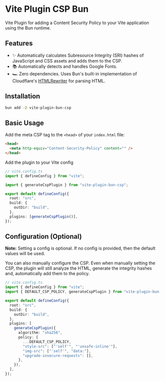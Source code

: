 # Vite Plugin CSP Bun

Vite Plugin for adding a Content Security Policy to your Vite application using the Bun runtime.

## Features

- ✨ Automatically calculates Subresource Integrity (SRI) hashes of JavaScript and CSS assets and adds them to the CSP.
- 📚 Automatically detects and handles Google Fonts.
- 🏎 Zero dependencies. Uses Bun's built-in implementation of Cloudflare's [HTMLRewriter](https://developers.cloudflare.com/workers/runtime-apis/html-rewriter/) for parsing HTML.

## Installation

```bash
bun add -D vite-plugin-bun-csp
```

## Basic Usage

Add the meta CSP tag to the `<head>` of your `index.html` file:

```html
<head>
  <meta http-equiv="Content-Security-Policy" content="" />
</head>
```

Add the plugin to your Vite config

```ts
// vite.config.ts
import { defineConfig } from "vite";

import { generateCspPlugin } from "vite-plugin-bun-csp";

export default defineConfig({
  root: "src",
  build: {
    outDir: "build",
  },
  plugins: [generateCspPlugin()],
});
```

## Configuration (Optional)

**Note:** Setting a config is optional. If no config is provided, then the default values will be used.

You can also manually configure the CSP. Even when manually setting the CSP, the plugin will still analyze the HTML, generate the integrity hashes and, automatically add them to the policy.

```ts
// vite.config.ts
import { defineConfig } from "vite";
import { DEFAULT_CSP_POLICY, generateCspPlugin } from "vite-plugin-bun-csp";

export default defineConfig({
  root: "src",
  build: {
    outDir: "build",
  },
  plugins: [
    generateCspPlugin({
      algorithm: "sha256",
      policy: {
        ...DEFAULT_CSP_POLICY,
        "style-src": ["'self'", "'unsafe-inline'"],
        "img-src": ["'self'", "data:"],
        "upgrade-insecure-requests": [],
      },
    }),
  ],
});
```

